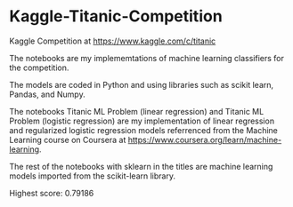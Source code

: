 # Kaggle-Titanic-Competition

Kaggle Competition at https://www.kaggle.com/c/titanic

The notebooks are my implememtations of machine learning classifiers for the competition.

The models are coded in Python and using libraries such as scikit learn, Pandas, and Numpy.

The notebooks Titanic ML Problem (linear regression) and Titanic ML Problem (logistic regression) are my implementation
of linear regression and regularized logistic regression models referrenced from the Machine Learning course on Coursera at https://www.coursera.org/learn/machine-learning.

The rest of the notebooks with sklearn in the titles are machine learning models imported from the scikit-learn library.

Highest score: 0.79186
